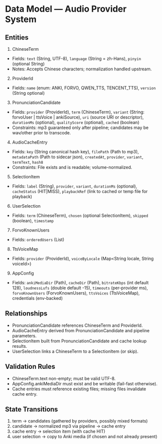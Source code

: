 # Data Model — Audio Provider System

## Entities

1) ChineseTerm
- Fields: `text` (String, UTF-8), `language` (String = zh-Hans), `pinyin` (optional String)
- Notes: Accepts Chinese characters; normalization handled upstream.

2) ProviderId
- Fields: `name` (enum: ANKI, FORVO, QWEN_TTS, TENCENT_TTS), `version` (String optional)

3) PronunciationCandidate
- Fields: `provider` (ProviderId), `term` (ChineseTerm), `variant` (String: forvoUser | ttsVoice | ankiSource), `uri` (source URI or descriptor), `durationMs` (optional), `qualityScore` (optional), `cached` (boolean)
- Constraints: mp3 guaranteed only after pipeline; candidates may be wav/other prior to transcode.

4) AudioCacheEntry
- Fields: `key` (String canonical hash key), `filePath` (Path to mp3), `metadataPath` (Path to sidecar json), `createdAt`, `provider`, `variant`, `termText`, `hash8`
- Constraints: File exists and is readable; volume-normalized.

5) SelectionItem
- Fields: `label` (String), `provider`, `variant`, `durationMs` (optional), `cacheStatus` (HIT|MISS), `playbackRef` (link to cached or temp file for playback)

6) UserSelection
- Fields: `term` (ChineseTerm), `chosen` (optional SelectionItem), `skipped` (boolean), `timestamp`

7) ForvoKnownUsers
- Fields: `orderedUsers` (List<String>)

8) TtsVoiceMap
- Fields: `provider` (ProviderId), `voiceByLocale` (Map<String locale, String voiceId>)

9) AppConfig
- Fields: `ankiMediaDir` (Path), `cacheDir` (Path), `bitrateKbps` (int default 128), `loudnessLufs` (double default -15), `timeouts` (per-provider ms), `forvoKnownUsers` (ForvoKnownUsers), `ttsVoices` (TtsVoiceMap), credentials (env-backed)

## Relationships
- PronunciationCandidate references ChineseTerm and ProviderId.
- AudioCacheEntry derived from PronunciationCandidate and pipeline parameters.
- SelectionItem built from PronunciationCandidate and cache lookup results.
- UserSelection links a ChineseTerm to a SelectionItem (or skip).

## Validation Rules
- ChineseTerm.text non-empty; must be valid UTF-8.
- AppConfig.ankiMediaDir must exist and be writable (fail-fast otherwise).
- Cache entries must reference existing files; missing files invalidate cache entry.

## State Transitions
1. term → candidates (gathered by providers, possibly mixed formats)
2. candidate → normalized mp3 via pipeline → cache entry
3. cache entry → selection item (with cache HIT)
4. user selection → copy to Anki media (if chosen and not already present)

